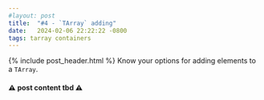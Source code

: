 ```yaml
---
#layout: post
title:  "#4 - `TArray` adding"
date:   2024-02-06 22:22:22 -0800
tags: tarray containers
---
```

{% include post_header.html %}
Know your options for adding elements to a `TArray`.

#### ⚠ post content tbd ⚠
